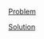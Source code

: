 [Problem](https://leetcode.com/problems/binary-search)

[Solution](https://leetcode.com/problems/binary-search/solutions/3253619/704-binary-search-simple-solution)
